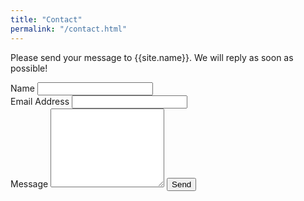 ```yaml
---
title: "Contact"
permalink: "/contact.html"
---
```


<form action="https://formspree.io/f/maygbpwa" method="POST">
    <p class="mb-4">Please send your message to {{site.name}}. We will reply as soon as possible!</p>
    <div class="form-group row">
        <div class="col-md-6">
            <label>
            Name
            <input class="form-control" type="text" name="name" required>
            </label>
        </div>
        <div class="col-md-6">
            <label>
            Email Address
            <input class="form-control" type="email" name="_replyto" required>
            </label>
        </div>
    </div>
    <label>
    Message
    <textarea rows="8" class="form-control mb-3" name="message" required></textarea>
    </label>    
    <input class="btn btn-success" type="submit" value="Send">
</form>
